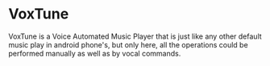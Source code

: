 # VoxTune
VoxTune is a Voice Automated Music Player that is just like any other default music play in android phone's, but only here, all the operations could be performed manually as well as by vocal commands.
